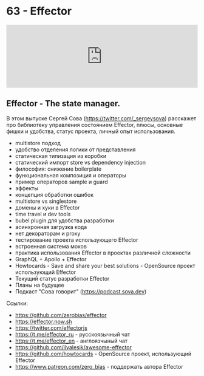 # 63 - Effector


<iframe width="100%" height="166" scrolling="no" frameborder="no" allow="autoplay" src="https://w.soundcloud.com/player/?url=https%3A//api.soundcloud.com/tracks/732622096&color=%23ff5500&auto_play=false&hide_related=false&show_comments=true&show_user=true&show_reposts=false&show_teaser=true"></iframe>



## Effector - The state manager.

В этом выпуске Сергей Сова (https://twitter.com/_sergeysova) расскажет про библиотеку управления состоянием Effector, плюсы, основные фишки и удобства, статус проекта, личный опыт использования.

- multistore подход
- удобство отделения логики от представления
- статическая типизация из коробки
- статический импорт store vs dependency injection
- философия: снижение boilerplate
- функциональная композиция и операторы
- пример операторов sample и guard
- эффекты
- концепция обработки ошибок
- multistore vs singlestore
- домены и хуки в Effector
- time travel и dev tools
- bubel plugin для удобства разработки
- асинхронная загрузка кода
- нет декораторам и proxy
- тестирование проекта использующего Effector
- встроенная система моков
- практика использования Effector в проектах различной сложности
- GraphQL + Apollo + Effector
- Howtocards - Save and share your best solutions - OpenSource проект использующий Effector
- Текущий статус разработки Effector
- Планы на будущее
- Подкаст "Сова говорит" (https://podcast.sova.dev)

Ссылки:

- https://github.com/zerobias/effector
- https://effector.now.sh
- https://twitter.com/effectorjs
- https://t.me/effector_ru - русскоязычный чат
- https://t.me/effector_en - англоязчыный чат
- https://github.com/ilyalesik/awesome-effector
- https://github.com/howtocards - OpenSource проект, использующий Effector
- https://www.patreon.com/zero_bias - поддержать автора Effector
